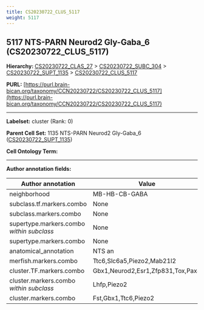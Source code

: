 ```yaml
---
title: CS20230722_CLUS_5117
weight: 5117
---
```

## 5117 NTS-PARN Neurod2 Gly-Gaba_6 (CS20230722_CLUS_5117)
<b>Hierarchy: </b>
[CS20230722_CLAS_27](../CS20230722_CLAS_27) >
[CS20230722_SUBC_304](../CS20230722_SUBC_304) >
[CS20230722_SUPT_1135](../CS20230722_SUPT_1135) >
[CS20230722_CLUS_5117](../CS20230722_CLUS_5117)

**PURL:** [https://purl.brain-bican.org/taxonomy/CCN20230722/CS20230722_CLUS_5117](https://purl.brain-bican.org/taxonomy/CCN20230722/CS20230722_CLUS_5117)

---


**Labelset:** cluster (Rank: 0)

**Parent Cell Set:** 1135 NTS-PARN Neurod2 Gly-Gaba_6 ([CS20230722_SUPT_1135](../CS20230722_SUPT_1135))



**Cell Ontology Term:** 

[MARKER GENES.]: #


---

[TRANSFERRED ANNOTATIONS.]: #


[AUTHOR ANNOTATION FIELDS.]: #


**Author annotation fields:**

| Author annotation | Value |
|-------------------|-------|
|neighborhood|MB-HB-CB-GABA|
|subclass.tf.markers.combo|None|
|subclass.markers.combo|None|
|supertype.markers.combo _within subclass_|None|
|supertype.markers.combo|None|
|anatomical_annotation|NTS an|
|merfish.markers.combo|Ttc6,Slc6a5,Piezo2,Mab21l2|
|cluster.TF.markers.combo|Gbx1,Neurod2,Esr1,Zfp831,Tox,Pax8|
|cluster.markers.combo _within subclass_|Lhfp,Piezo2|
|cluster.markers.combo|Fst,Gbx1,Ttc6,Piezo2|
